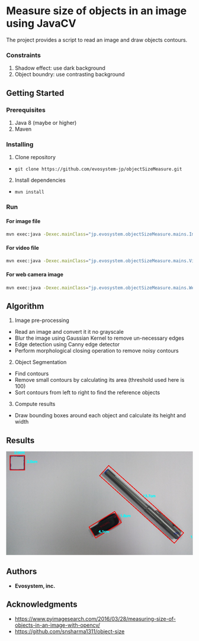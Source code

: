 # Measure size of objects in an image using JavaCV

The project provides a script to read an image and draw objects contours.

### Constraints
1. Shadow effect: use dark background
2. Object boundry: use contrasting background

## Getting Started

### Prerequisites
1. Java 8 (maybe or higher)
2. Maven

### Installing
1. Clone repository
 - `git clone https://github.com/evosystem-jp/objectSizeMeasure.git`
2. Install dependencies
 - `mvn install`

### Run

#### For image file
```sh
mvn exec:java -Dexec.mainClass="jp.evosystem.objectSizeMeasure.mains.ImageFileObjectSize"
```

#### For video file
```sh
mvn exec:java -Dexec.mainClass="jp.evosystem.objectSizeMeasure.mains.VideoFileObjectSize"
```

#### For web camera image
```sh
mvn exec:java -Dexec.mainClass="jp.evosystem.objectSizeMeasure.mains.WebCameraObjectSize"
```

## Algorithm
1. Image pre-processing
  - Read an image and convert it it no grayscale
  - Blur the image using Gaussian Kernel to remove un-necessary edges
  - Edge detection using Canny edge detector
  - Perform morphological closing operation to remove noisy contours

2. Object Segmentation
  - Find contours
  - Remove small contours by calculating its area (threshold used here is 100)
  - Sort contours from left to right to find the reference objects

3. Compute results
  - Draw bounding boxes around each object and calculate its height and width

## Results

![Result](images/result.jpg?raw=true "Title")

## Authors

* **Evosystem, inc.**

## Acknowledgments

* https://www.pyimagesearch.com/2016/03/28/measuring-size-of-objects-in-an-image-with-opencv/
* https://github.com/snsharma1311/object-size
